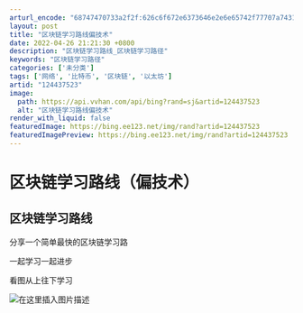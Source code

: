```yaml
---
arturl_encode: "68747470733a2f2f:626c6f672e6373646e2e6e65742f77707a743131363139392f:61727469636c652f64657461696c732f313234343337353233"
layout: post
title: "区块链学习路线偏技术"
date: 2022-04-26 21:21:30 +0800
description: "区块链学习路线_区块链学习路径"
keywords: "区块链学习路径"
categories: ['未分类']
tags: ['网络', '比特币', '区块链', '以太坊']
artid: "124437523"
image:
  path: https://api.vvhan.com/api/bing?rand=sj&artid=124437523
  alt: "区块链学习路线偏技术"
render_with_liquid: false
featuredImage: https://bing.ee123.net/img/rand?artid=124437523
featuredImagePreview: https://bing.ee123.net/img/rand?artid=124437523
---
```


# 区块链学习路线（偏技术）

## 区块链学习路线

分享一个简单最快的区块链学习路
  
一起学习一起进步
  
看图从上往下学习
  
![在这里插入图片描述](https://i-blog.csdnimg.cn/blog_migrate/fcac3ead6c809e32320a354d7ac7bf6b.png)